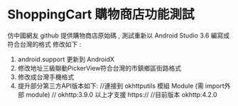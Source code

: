 # ShoppingCart  購物商店功能測試
仿中國網友 github 提供購物商店原始碼 , 測試重新以 Android Studio 3.6 編寫成符合台灣的格式
修改如下 :
1. android.support 更新到 AndroidX
2. 修改地址三級聯動PickerView符合台灣的市鎮鄉區街路格式
3. 修改成台灣手機格式
4. 提升部分第三方API版本如下:
   //連接到 okhttputils 模組 Module (需 import外部 module)
   // okhttp:3.9.0 以上才支援 https://
   //目前版本 okhttp:4.2.0
   
